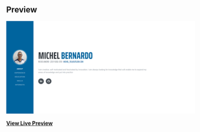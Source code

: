 ## Preview

<img alt="Be The Hero" src="https://github.com/michelbernardods/michelbernardo.github.io/blob/master/perfil.PNG"  />

**[View Live Preview](https://michelbernardods.github.io/)**
